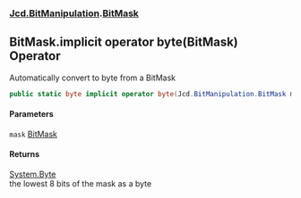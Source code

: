 ### [Jcd.BitManipulation](Jcd.BitManipulation.md 'Jcd.BitManipulation').[BitMask](Jcd.BitManipulation.BitMask.md 'Jcd.BitManipulation.BitMask')

## BitMask.implicit operator byte(BitMask) Operator

Automatically convert to byte from a BitMask

```csharp
public static byte implicit operator byte(Jcd.BitManipulation.BitMask mask);
```
#### Parameters

<a name='Jcd.BitManipulation.BitMask.op_Implicitbyte(Jcd.BitManipulation.BitMask).mask'></a>

`mask` [BitMask](Jcd.BitManipulation.BitMask.md 'Jcd.BitManipulation.BitMask')

#### Returns
[System.Byte](https://docs.microsoft.com/en-us/dotnet/api/System.Byte 'System.Byte')  
the lowest 8 bits of the mask as a byte
